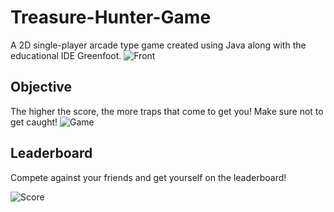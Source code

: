 # Treasure-Hunter-Game
A 2D single-player arcade type game created using Java along with the educational IDE Greenfoot.
![Front]("https://user-images.githubusercontent.com/84817133/192116653-4bfd9a6a-c34b-4a7d-9c1a-8225b52bae8f.png)

## Objective
The higher the score, the more traps that come to get you! Make sure not to get caught!
![Game](https://user-images.githubusercontent.com/84817133/192116664-f45c43f4-da94-4ea5-8b3f-bbd0444315b1.png)

## Leaderboard
Compete against your friends and get yourself on the leaderboard!

![Score](https://user-images.githubusercontent.com/84817133/192116662-ea80e575-2c02-4f23-a6c5-883dbe6fe4b4.png)
